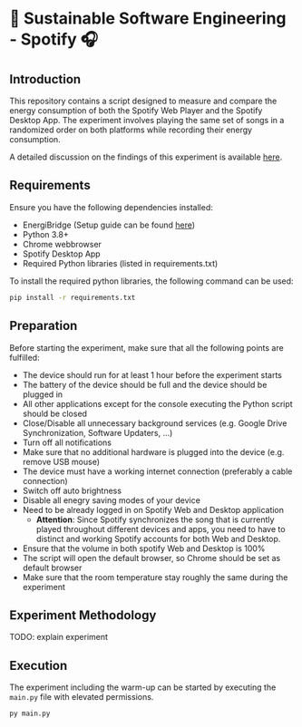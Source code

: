 # 🌳 Sustainable Software Engineering - Spotify 🎧

## Introduction

This repository contains a script designed to measure and compare the energy consumption of both the Spotify Web Player and the Spotify Desktop App. The experiment involves playing the same set of songs in a randomized order on both platforms while recording their energy consumption.

A detailed discussion on the findings of this experiment is available [here](https://luiscruz.github.io/course_sustainableSE/2025/p1_measuring_software/g25_spotify.html).

## Requirements

Ensure you have the following dependencies installed:

- EnergiBridge (Setup guide can be found [here](https://github.com/tdurieux/energibridge))
- Python 3.8+
- Chrome webbrowser
- Spotify Desktop App
- Required Python libraries (listed in requirements.txt)

To install the required python libraries, the following command can be used:
```bash
pip install -r requirements.txt
```

## Preparation

Before starting the experiment, make sure that all the following points are fulfilled:

- The device should run for at least 1 hour before the experiment starts
- The battery of the device should be full and the device should be plugged in
- All other applications except for the console executing the Python script should be closed
- Close/Disable all unnecessary background services (e.g. Google Drive Synchronization, Software Updaters, ...)
- Turn off all notifications
- Make sure that no additional hardware is plugged into the device (e.g. remove USB mouse)
- The device must have a working internet connection (preferably a cable connection)
- Switch off auto brightness
- Disable all enegry saving modes of your device
- Need to be already logged in on Spotify Web and Desktop application
  - **Attention**: Since Spotify synchronizes the song that is currently played throughout different devices and apps, you need to have to distinct and working Spotify accounts for both Web and Desktop.
- Ensure that the volume in both spotify Web and Desktop is 100%
- The script will open the default browser, so Chrome should be set as default browser
- Make sure that the room temperature stay roughly the same during the experiment

## Experiment Methodology

TODO: explain experiment

## Execution

The experiment including the warm-up can be started by executing the `main.py` file with elevated permissions.

```bash
py main.py
```
